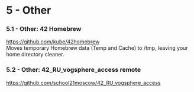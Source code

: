 # 5 - Other #

### 5.1 - Other: 42 Homebrew ###
https://github.com/kube/42homebrew    
Moves temporary Homebrew data (Temp and Cache) to /tmp, leaving your home directory cleaner.

### 5.2 - Other: 42_RU_vogsphere_access remote ###
https://github.com/school21moscow/42_RU_vogsphere_access